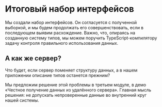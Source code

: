 # Итоговый набор интерфейсов

Мы создали набор интерфейсов. Он согласуется с полученной выборкой, и мы будем продолжать его совершенствовать, если в последующем выявим расхождение. Важно, что, опираясь на созданную систему типов, мы можем поручить TypeScript-компилятору задачу контроля правильного использования данных.

## А как же сервер?

Что будет, если сервер поменяет структуру данных, а в нашем приложении описание типов останется прежним?

Мы предложим решение этой проблемы в третьем модуле, в демо «Честное получение данных из удалённого сервера». Главная мысль решения: не допускать непроверенные данные во внутренний круг нашей системы.
